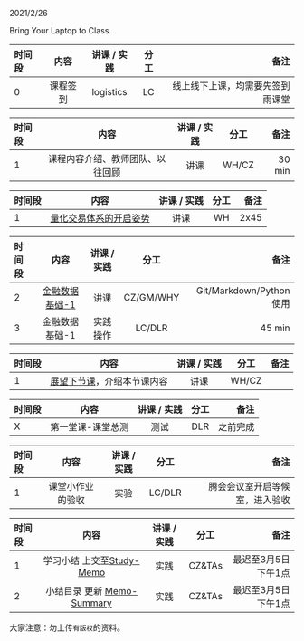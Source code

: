 2021/2/26



Bring Your Laptop to Class. 


| 时间段    |    内容     | 讲课 / 实践     |  分工  |   备注       |
| :---     |   :----:    |   :----:    |    :----:    |       ---:   |
|    0     | 课程签到     |  logistics   |     LC     |   线上线下上课，均需要先签到雨课堂     |



| 时间段    |    内容     | 讲课 / 实践     |  分工  |   备注       |
| :---     |   :----:    |   :----:    |    :----:    |       ---:   |
|    1     | 课程内容介绍、教师团队、以往回顾     |  讲课 |     WH/CZ     |   30 min      |



| 时间段    |    内容    | 讲课 / 实践     |  分工  |   备注       |
| :---     |   :----:    |   :----:    |    :----:    |       ---:   |
|    1     | [量化交易体系的开启姿势](../../../learnQuant/WW1-Quant.md)   |  讲课   |    WH     |   2x45     |



| 时间段   |    内容    | 讲课 / 实践     |  分工  |   备注       |
| :---     |   :----:    |   :----:    |    :----:    |       ---:   |
|    2     | [金融数据基础-1](../../../learnFBD/1-FBD.md)   |  讲课   |    CZ/GM/WHY     |    Git/Markdown/Python使用    |
|    3     | 金融数据基础-1   |  实践操作   |   LC/DLR     |   45 min     |


| 时间段    |    内容    | 讲课 / 实践     |  分工  |   备注       |
| :---     |   :----:    |   :----:    |    :----:    |       ---:   |
|   1      | [展望下节课](../WW2/WW2-Plan.md)，介绍本节课内容     |  讲课    |     WH/CZ     |         |

| 时间段  |  内容 | 讲课 / 实践 | 分工 | 备注 |
| :---   |   :----:    |   :----:    |    :----:    |       ---: |
|   X    | 第一堂课-课堂总测  |  测试 |   DLR  |     之前完成 |


| 时间段    |    内容    | 讲课 / 实践     |  分工  | 备注       |
| :---     |   :----:    |   :----:    |    :----:    |       ---: |
|   1      |   课堂小作业的验收     |  实验   |     LC/DLR     |    腾会会议室开启等候室，进入验收     |



| 时间段    |    内容    | 讲课 / 实践     |  分工  | 备注       |
| :---     |   :----:    |   :----:    |    :----:    |       ---: |
|   1      |   学习小结 上交至[Study-Memo](../../../Memos/Study-Memo)    |  实践    |     CZ&TAs      |   最迟至3月5日下午1点      |
|   2      |   小结目录 更新 [Memo-Summary](../../../Memos/Memo-Summary)  |  实践    |     CZ&TAs     |   最迟至3月5日下午1点      |


大家注意：勿上传``有版权``的资料。

